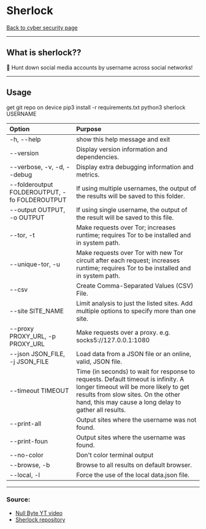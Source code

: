 # Sherlock
[Back to cyber security page](../index.md)

---

## What is sherlock??
🔎 Hunt down social media accounts by username across social networks!

---

## Usage
get git repo on device
pip3 install -r requirements.txt
python3 sherlock USERNAME


|Option|Purpose|
|:--|:-|
|-h, --help |show this help message and exit|
|--version | Display version information and dependencies.|
|--verbose, -v, -d, --debug|Display extra debugging information and metrics.|
|--folderoutput FOLDEROUTPUT, -fo FOLDEROUTPUT|If using multiple usernames, the output of the results will be saved to this folder.|
| --output OUTPUT, -o OUTPUT|If using single username, the output of the result will be saved to this file.|
| --tor, -t |Make requests over Tor; increases runtime; requires Tor to be installed and in system path.|
|--unique-tor, -u |Make requests over Tor with new Tor circuit after each request; increases runtime; requires Tor to be installed and in system path.|
| --csv|Create Comma-Separated Values (CSV) File.|
|--site SITE_NAME|Limit analysis to just the listed sites. Add multiple options to specify more than one site.|
|--proxy PROXY_URL, -p PROXY_URL| Make requests over a proxy. e.g. socks5://127.0.0.1:1080|
|--json JSON_FILE, -j JSON_FILE| Load data from a JSON file or an online, valid, JSON file.|
|--timeout TIMEOUT |Time (in seconds) to wait for response to requests. Default timeout is infinity. A longer timeout will be more likely to get results from slow sites. On the other hand, this may cause a long delay to gather all results.|
|--print-all | Output sites where the username was not found.||
|--print-foun| Output sites where the username was found.|
|--no-color  | Don't color terminal output|
|--browse, -b| Browse to all results on default browser.|
|--local, -l | Force the use of the local data.json file.|


---

### Source:
- [Null Byte YT video](https://youtu.be/HrqYGTK8-bo)
- [Sherlock repository](https://github.com/sherlock-project/sherlock)
